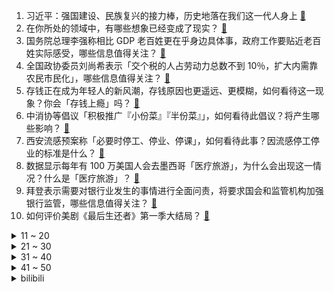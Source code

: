 1. 习近平：强国建设、民族复兴的接力棒，历史地落在我们这一代人身上 [:link:](https://www.zhihu.com/question/613526105)
2. 在你所处的领域中，有哪些想象已经变成了现实？ [:link:](https://www.zhihu.com/question/586886940)
3. 国务院总理李强称相比 GDP 老百姓更在乎身边具体事，政府工作要贴近老百姓实际感受，哪些信息值得关注？ [:link:](https://www.zhihu.com/question/589264049)
4. 全国政协委员刘尚希表示「交个税的人占劳动力总数不到 10％，扩大内需靠农民市民化」，哪些信息值得关注？ [:link:](https://www.zhihu.com/question/589073668)
5. 存钱正在成为年轻人的新风潮，存钱原因也更遥远、更模糊，如何看待这一现象？你会「存钱上瘾」吗？ [:link:](https://www.zhihu.com/question/585108048)
6. 中消协等倡议「积极推广『小份菜』『半份菜』」，如何看待此倡议？将产生哪些影响？ [:link:](https://www.zhihu.com/question/589293617)
7. 西安流感预案称「必要时停工、停业、停课」，如何看待此事？因流感停工停业的标准是什么？ [:link:](https://www.zhihu.com/question/588506091)
8. 数据显示每年有 100 万美国人会去墨西哥「医疗旅游」，为什么会出现这一情况？什么是「医疗旅游」？ [:link:](https://www.zhihu.com/question/588506179)
9. 拜登表示需要对银行业发生的事情进行全面问责，将要求国会和监管机构加强银行监管，哪些信息值得关注？ [:link:](https://www.zhihu.com/question/589392555)
10. 如何评价美剧《最后生还者》第一季大结局？ [:link:](https://www.zhihu.com/question/589262014)
<details>
<summary>11 ~ 20</summary>

11. 《瞬息全宇宙》摘得奥斯卡最佳电影等七项大奖，如何看待此事？如何评价这部电影？ [:link:](https://www.zhihu.com/question/589270635)
12. 你在工作中有没有过令人「腿软」的瞬间？ [:link:](https://www.zhihu.com/question/582624863)
13. 面试官通常会问「你有什么要问我的吗」，怎样应对算加分？ [:link:](https://www.zhihu.com/question/587709248)
14. 美股盘前部分银行股大跌，第一共和银行大跌 75%，阿莱恩斯西部银行跌超 20%，透露哪些信息？ [:link:](https://www.zhihu.com/question/589319384)
15. 为什么篮球运动员退役后经常有「球衣退役」，足球却非常稀少？ [:link:](https://www.zhihu.com/question/588441037)
16. 如何看待2023奥斯卡获奖名单？ [:link:](https://www.zhihu.com/question/589265707)
17. 中国新能源汽车如何领跑世界？ [:link:](https://www.zhihu.com/question/588736876)
18. 今年房地产、养老、新能源汽车、旅游等重点领域市场潜力是否会被激发？房地产市场消费会进一步扩大吗？ [:link:](https://www.zhihu.com/question/587911817)
19. 周一离岸人民币盘中飙升 680 点，美元跳水，但斌表示「硅谷银行破产是重要转折」，哪些信息值得关注？ [:link:](https://www.zhihu.com/question/589284096)
20. 腾讯前端最高级别专家 T13 技术大佬黄希彤被曝遭裁员，具体情况如何？如何看待职场年龄危机？ [:link:](https://www.zhihu.com/question/589260276)
</details>
<details>
<summary>21 ~ 30</summary>

21. 如何评价韩剧《黑暗荣耀》第二季中的河道英？ [:link:](https://www.zhihu.com/question/589129519)
22. 为什么《原神》丘丘人等魔物，各国放任其在荒野肆虐，而不直接派兵清缴呢? [:link:](https://www.zhihu.com/question/589022823)
23. 国务院总理李强表示「人才红利正在逐步形成，发展动力依旧强劲」，哪些信息值得关注？ [:link:](https://www.zhihu.com/question/589270129)
24. 美国又一银行被关闭「总资产超千亿美元，距硅谷银行破产仅隔 2 天」，这会带来哪些影响？ [:link:](https://www.zhihu.com/question/589260738)
25. 稳定币 USDC 跌破 0.9 美元，发行商有 33 亿美元在硅谷银行，或有挤兑风险，这将有何影响？ [:link:](https://www.zhihu.com/question/588998167)
26. 如果给你300亿一天的使用权，24小时后以货币形式归还，如何获取最大收益？ [:link:](https://www.zhihu.com/question/588651039)
27. 盲僧技能释放频率非常高，而且会穿插不少普攻，为什么主流装备没有耀光系列？ [:link:](https://www.zhihu.com/question/589192365)
28. 年轻人求职时自嘲「脱不下孔乙己长衫」，长衫指的是什么？难以脱下的背后反映了什么心理？ [:link:](https://www.zhihu.com/question/589085332)
29. 周杰伦海口演唱会门票几秒售罄，如何落实演出票实名制？ [:link:](https://www.zhihu.com/question/586733539)
30. Java 是否过于笨重？ [:link:](https://www.zhihu.com/question/518996935)
</details>
<details>
<summary>31 ~ 40</summary>

31. 寝室中用什么键盘不会打扰到同学？为什么机械键盘那么吵？ [:link:](https://www.zhihu.com/question/587133883)
32. 有哪些看一眼就「很哇塞」的春日出游穿搭？ [:link:](https://www.zhihu.com/question/585848692)
33. 工作时长感到疲惫，有哪些能抗疲惫，让你瞬间恢复精神状态的食品？ [:link:](https://www.zhihu.com/question/585692128)
34. 人可以和猫咪一起睡觉吗？有什么危害？ [:link:](https://www.zhihu.com/question/582724421)
35. 如果以后考不上大学怎么办? [:link:](https://www.zhihu.com/question/589186304)
36. 如何评价《从 Letme 到严君泽》这本书？ [:link:](https://www.zhihu.com/question/588666728)
37. 一直用的充电宝鼓包是什么原因？有没有适合学生党的移动电源推荐？ [:link:](https://www.zhihu.com/question/587135230)
38. 我国今年将全面开展载人登月阶段各项研制建设工作，你有哪些期待？ [:link:](https://www.zhihu.com/question/589167392)
39. 头发两天不洗就很油怎么办？有没有什么方法可以改善？ [:link:](https://www.zhihu.com/question/583979935)
40. 哪些口红虽然很冷门，但用过之后让你觉得非常惊艳？ [:link:](https://www.zhihu.com/question/579124390)
</details>
<details>
<summary>41 ~ 50</summary>

41. 家里老人总是讲方言，会影响孩子讲普通话吗? [:link:](https://www.zhihu.com/question/586129828)
42. 有什么表达相思的古诗吗？ [:link:](https://www.zhihu.com/question/588934298)
43. 杭州发布户籍制度改革征求意见稿「大专可以落户、积分指标调整」，哪些信息值得关注？ [:link:](https://www.zhihu.com/question/589374133)
44. 每天喝酸奶还需要吃益生菌吗？二者有什么差别？ [:link:](https://www.zhihu.com/question/585692333)
45. 天天对着电脑，有哪些能够抗老、抗氧化的食品推荐？ [:link:](https://www.zhihu.com/question/585692133)
46. 如何看待爱情中的「慕强」以及「智性恋」？ [:link:](https://www.zhihu.com/question/586918042)
47. 什么是费曼技巧？ [:link:](https://www.zhihu.com/question/20585936)
48. 3 月13日WTT新加坡大满贯1/16决赛陈梦2比3爆冷不敌罗马尼亚选手萨马拉，如何评价这场比赛？ [:link:](https://www.zhihu.com/question/589311938)
49. 如何去管理不差钱的年轻员工？ [:link:](https://www.zhihu.com/question/428506564)
50. 大学生无纸化学习，除了平板电脑还有哪些惊艳你的好物？ [:link:](https://www.zhihu.com/question/587132189)
</details><details>
<summary>bilibili</summary>

1. 假如我的校园是一款RPG游戏！ [:link:](//www.bilibili.com/video/BV1E84y1A7z2)
2. 孩子，我怎样才能治愈你？ [:link:](//www.bilibili.com/video/BV1n24y1g7g5)
3. 全球首发！丘丘语版《如果突然想起我》 [:link:](//www.bilibili.com/video/BV1yL411d74B)
4. 贱谍过家家（3） [:link:](//www.bilibili.com/video/BV1k54y1K7rQ)
5. B站元老级难度！你能猜对这是哪个视频吗？ [:link:](//www.bilibili.com/video/BV1CY4y1y753)
6. 这才是我想要的浏览器！纯干货，建议收藏！！！ [:link:](//www.bilibili.com/video/BV1Es4y157mF)
7. 当FBI看了你的浏览器记录.... [:link:](//www.bilibili.com/video/BV15s4y1G7N5)
8. 当我听了广东人的话去吃鸡… [:link:](//www.bilibili.com/video/BV1Vx4y1N7Pt)
9. 求婚！但当场失败了...怎么办 [:link:](//www.bilibili.com/video/BV1ab411f7FW)
10. 【泛式/剧情MAD】你是我遥不可及的梦「𝒀𝒐𝒖 𝒂𝒓𝒆 𝒎𝒆𝒓𝒆𝒍𝒚 𝒂 𝑫𝒓𝒆𝒂𝒎」孤独摇滚 [:link:](//www.bilibili.com/video/BV1xN411F7ne)
<details>
<summary>11 ~ 20</summary>

11. "这是一款伪装成了游戏的病毒！" [:link:](//www.bilibili.com/video/BV1rN411c7Hh)
12. 【原神动画MV】耗时三个月，作画上千张，送给各位旅行者们的原创原神音乐动画mv [:link:](//www.bilibili.com/video/BV1HT411a7GB)
13. #内向 #社恐 [:link:](//www.bilibili.com/video/BV1UX4y1S7Pj)
14. 挑战徒手剥10万颗黑芝麻，用里面的白芯做白色黑芝麻！不可能的挑战系列视频 [:link:](//www.bilibili.com/video/BV1PY4y197Vv)
15. 耗时3720小时，原神史上首位角色最高伤害诞生！巅峰无法被撼动，因已达到极限！ [:link:](//www.bilibili.com/video/BV1fP411f7ZW)
16. 究极无敌跨国网恋奔现？最终我们居然......【首尔历险记1】 [:link:](//www.bilibili.com/video/BV18L411y7G1)
17. 100元在撒哈拉沙漠超市能买什么？可乐在这里竟然卖天价！ [:link:](//www.bilibili.com/video/BV1do4y1672p)
18. 重返仙境！业界还阳！2023年四月新番扫雷推荐 [:link:](//www.bilibili.com/video/BV1ns4y1G7Ed)
19. 【B站首发】Lost (Alternate Reality Version) - Linkin Park 林肯公园 [:link:](//www.bilibili.com/video/BV1us4y157kt)
20. 我宣布，老北京美食完爆“新”京菜！【凭啥这么贵ep54-柿合缘】 [:link:](//www.bilibili.com/video/BV1oP411f7KG)
</details>
<details>
<summary>21 ~ 30</summary>

21. 过了这么久，我还是忘不了这台双开门大冰箱 [:link:](//www.bilibili.com/video/BV1k54y1M7dD)
22. 空中废人 [:link:](//www.bilibili.com/video/BV16X4y1S7Zi)
23. 谁教你这么剪的 | Python 中的数据结构 [:link:](//www.bilibili.com/video/BV1AY411r78C)
24. 最新国家形象网宣片《PRC》 [:link:](//www.bilibili.com/video/BV19o4y167uN)
25. 把985的大学生们羡慕坏了 哈哈哈哈哈 [:link:](//www.bilibili.com/video/BV1LT411Y7TP)
26. 《 天 价 水 果 》第四期 [:link:](//www.bilibili.com/video/BV15N411F7Ft)
27. 【美国传武】美式居合时要如何隐藏武器！ [:link:](//www.bilibili.com/video/BV12j411u7wb)
28. 流浪两年半走遍半个中国，终于回到家乡，感觉真好 [:link:](//www.bilibili.com/video/BV19Y4y197tq)
29. 高开高走！9.4分超爽收官！爆肝解说《黑暗荣耀第二季》（上） [:link:](//www.bilibili.com/video/BV1tv4y187sh)
30. 出闲置手机，超低学生价！无套路，交朋友！ [:link:](//www.bilibili.com/video/BV19P411f7B2)
</details>
<details>
<summary>31 ~ 40</summary>

31. 《当 代 达 芬 奇》 [:link:](//www.bilibili.com/video/BV14o4y167Xq)
32. 【烂活电竞42】你好我的邻居，你叫我疯狂的阿乐就行，听好，我有一个惊喜要给你，娃娃肉~~ [:link:](//www.bilibili.com/video/BV1Gx4y1N7Jh)
33. 这个忍者明明超强却过分慎重！！！ [:link:](//www.bilibili.com/video/BV1oL411d7Vr)
34. 看看你们数学老师的婚礼！ [:link:](//www.bilibili.com/video/BV1eL411y7J4)
35. 关于我连夜找甲方要327万片卫生巾这件事 [:link:](//www.bilibili.com/video/BV1FT411Y7vb)
36. 【4K60FPS】张学友经典歌曲十五分钟封神现场！人生必看的现场！ [:link:](//www.bilibili.com/video/BV1gg4y1b7Gw)
37. 蟹 王 之 王 天 花 板 [:link:](//www.bilibili.com/video/BV1NM411x7uT)
38. 无缝衔接！一口气看完刷屏热搜的现象剧集《黑暗荣耀》S1 [:link:](//www.bilibili.com/video/BV1Tb411f7q5)
39. 《狂放》 [:link:](//www.bilibili.com/video/BV1do4y1677J)
40. 《论mhy是如何改变一个人的》 [:link:](//www.bilibili.com/video/BV1HT411a7s3)
</details>
<details>
<summary>41 ~ 50</summary>

41. 一个测试揭露你伪善度有多高！在别人眼中假吗？是假腹黑、装圣母or真佛子？ [:link:](//www.bilibili.com/video/BV1TM4y1C7yr)
42. 【东盟十国09丨缅甸】内战打了2年，缅甸怎么样了？ [:link:](//www.bilibili.com/video/BV1Wb411f7fV)
43. 为什么这么好的菜品，会面临失传呢？ [:link:](//www.bilibili.com/video/BV1i24y147Mm)
44. 这一招，让这个男人对我无限崇拜！！！ [:link:](//www.bilibili.com/video/BV1EN411F7HC)
45. 老婆给我生了个女儿 [:link:](//www.bilibili.com/video/BV1zo4y1B7MC)
46. 奇怪的冰淇淋 7，我把武器改成了加特林 [:link:](//www.bilibili.com/video/BV1zv4y187mt)
47. 川哥指哪我打哪是什么梗【梗指南】 [:link:](//www.bilibili.com/video/BV1XL411d7gy)
48. 这视频要是火了，我们就去米哈游楼下跳 [:link:](//www.bilibili.com/video/BV1Mg4y1b74r)
49. 哪个才是动物的真实叫声？！ [:link:](//www.bilibili.com/video/BV1H84y1N7dx)
50. 爆肝2110集！我数出了灰太狼抓了多少只羊? [:link:](//www.bilibili.com/video/BV1Mg4y1J7Dp)
</details>
<details>
<summary>51 ~ 60</summary>

51. 寝室里那位来无影去无踪的大爹 [:link:](//www.bilibili.com/video/BV1z24y147Vp)
52. 你说恐怖，我都想笑 [:link:](//www.bilibili.com/video/BV1x24y147Vo)
53. 我们看到的礼兵护送宪法入场画面其实是这样切的 [:link:](//www.bilibili.com/video/BV1yv4y1871t)
54. 【𝗘𝗩𝗔/𝟲𝟬帧】𝙊𝙣𝙚 𝙇𝙖𝙨𝙩 𝙆𝙞𝙨𝙨-再见了，所有的𝙀𝙫𝙖𝙣𝙜𝙚𝙡𝙞𝙤𝙣 [:link:](//www.bilibili.com/video/BV1Ys4y157CP)
55. “章鱼哥会不会就是那个水手” [:link:](//www.bilibili.com/video/BV1ET411a78P)
56. 《人间世-笼中鸟》：天才在左疯子在右？真实记录精神病人的生活 [:link:](//www.bilibili.com/video/BV1DM411s7Yo)
57. 今天又整了条鳄鱼养！ [:link:](//www.bilibili.com/video/BV1Jj41137TW)
58. 让 座 侠 ！ [:link:](//www.bilibili.com/video/BV1Xv4y187UY)
59. 《 火 龙 果 土 豆 丝 》 [:link:](//www.bilibili.com/video/BV1qX4y1S76z)
60. 它本是一个美好的城市，可惜被你们玩坏了 [:link:](//www.bilibili.com/video/BV1V54y1M7xy)
</details>
<details>
<summary>61 ~ 70</summary>

61. 喜多已经准备ok了！ [:link:](//www.bilibili.com/video/BV1KM4y1C7J2)
62. 《听说项羽削弱了》 [:link:](//www.bilibili.com/video/BV1Xg4y1t7mN)
63. 【怪兽档案】关于我魔抗堆太高，然后被不明飞行道具一发平A带走这件事 [:link:](//www.bilibili.com/video/BV1LX4y1S7fb)
64. 你们总让我撞特斯拉，今天，它来了！ [:link:](//www.bilibili.com/video/BV16Y4y1y7Rb)
65. 【崩坏学园2】9周年主题曲「白昼梦」 (Vocal. こぴ) [:link:](//www.bilibili.com/video/BV1uX4y1S7EV)
66. 【美人谱系05】奥斯卡影后杨紫琼！她的一生，就是妈的多重宇宙 [:link:](//www.bilibili.com/video/BV1rY4y1y7CA)
67. 穿女友的衣服去漫展 [:link:](//www.bilibili.com/video/BV19X4y1S7Ai)
68. #文静小女生 #顶级女仆 [:link:](//www.bilibili.com/video/BV14x4y1N7t2)
69. #每周一拍 这是一个预谋了4年的视频。她肉眼可见地长大，我肉眼可见地变老，他肉眼可见地变圆...#怀孕#成长记录 [:link:](//www.bilibili.com/video/BV1q54y1M79z)
70. 2岁人类幼崽 vs 2岁警犬，竟然打成平手？！ [:link:](//www.bilibili.com/video/BV1vX4y1S7gM)
</details>
<details>
<summary>71 ~ 80</summary>

71. 快进来看天使！ [:link:](//www.bilibili.com/video/BV1HY4y1y7Mq)
72. 细思恐极，我们会不会无意中携带了毒品 [:link:](//www.bilibili.com/video/BV1J54y1M7RF)
73. 小时候跟爸妈吵完架的我们原来有这么多的优点！是你吗？哈哈哈哈说出你的故事！ [:link:](//www.bilibili.com/video/BV1cY411z7Uo)
74. 老薛说的对4536251 [:link:](//www.bilibili.com/video/BV1X84y1w7zq)
75. 成本258摆摊卖浇汁土豆泥能赚多少💰 [:link:](//www.bilibili.com/video/BV1yv4y1j71L)
76. 【JUMP】资助了8年的学生毕业做家庭主妇，该骂吗？ [:link:](//www.bilibili.com/video/BV1pg4y1b7dY)
77. 林黛玉大闹天宫 [:link:](//www.bilibili.com/video/BV1Q84y1w7aB)
78. 朋友减肥很辛苦！带他去吃600元自助餐。。。 [:link:](//www.bilibili.com/video/BV1jk4y1h74G)
79. 一分钟眼睛清明舒适 [:link:](//www.bilibili.com/video/BV14x4y1T7aT)
80. 提升【生命体验】的时间管理法 [:link:](//www.bilibili.com/video/BV1rY4y1y7r9)
</details>
<details>
<summary>81 ~ 90</summary>

81. 两分钟带你看满江红.... [:link:](//www.bilibili.com/video/BV1J24y147pR)
82. 纯爱学概论！为什么说纯爱是神？来速速加入纯爱战士势力！ [:link:](//www.bilibili.com/video/BV1ko4y167MK)
83. 排名世界第三在游戏里为所欲为！ [:link:](//www.bilibili.com/video/BV1jN411F7t3)
84. 旅游景点海鲜加工餐厅水有多深？缺斤少两就算了，偷梁换柱更是神不知鬼不觉！鬼知道消费者被坑了多少，买到的是死的还是活的！ [:link:](//www.bilibili.com/video/BV1TN411F7bM)
85. 【lof手书】“这个承载着我青春的美好村庄终究被一把金钱带来的大火焚烧殆尽。” [:link:](//www.bilibili.com/video/BV1d54y1T7Ai)
86. 被困在基岩了怎么办请这样子 [:link:](//www.bilibili.com/video/BV1KT411Y7JH)
87. 网络主播现状（2023） [:link:](//www.bilibili.com/video/BV1RT411a7or)
88. 【TF家族】《一起去做的N件事》第十七件事：一起来种太阳吧！（下） [:link:](//www.bilibili.com/video/BV1ZM411s7Me)
89. “我爸妈起名的时候，也不知道名字会火” [:link:](//www.bilibili.com/video/BV1gM4y1C7Nf)
90. 好开！漠叔新片上映，有效制止了村民打榜刷票行为 [:link:](//www.bilibili.com/video/BV1UP411f7BC)
</details>
<details>
<summary>91 ~ 100</summary>

91. 这游戏的结局让我窒息！ [:link:](//www.bilibili.com/video/BV1TY411z7Sp)
92. 当你在男朋友家过夜，不得不用他的洗护用品时 [:link:](//www.bilibili.com/video/BV1oj411u7ig)
93. 大人我全招，饶了我吧！ [:link:](//www.bilibili.com/video/BV15M4y1C7Yo)
94. 一公里花5个亿，广西再造一个广州？平陆运河有多绝？【专业拆解】 [:link:](//www.bilibili.com/video/BV1bs4y1G7tD)
95. 课桌恶魔2！ [:link:](//www.bilibili.com/video/BV1nM411x75J)
96. 那些年你错过的漫威国语配音 [:link:](//www.bilibili.com/video/BV1ZM411s7MV)
97. 【NTNT04】耶路撒冷一晚上能有多少销售额？ [:link:](//www.bilibili.com/video/BV1MN411F7HY)
98. 《王·甄嬛·七叶传》 [:link:](//www.bilibili.com/video/BV1X84y1w7pp)
99. 【睡前消息562】罪犯家属考公，支持/反对都“跑题” [:link:](//www.bilibili.com/video/BV1RL411d7AT)
100. 你浅浅的微笑就像（请回答） [:link:](//www.bilibili.com/video/BV1n24y1b755)
</details></details>